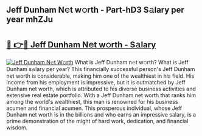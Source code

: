 ## Jeff Dunham N𝚎t w𝚘rth - Part-hD3 S𝚊lary per year mhZJu

# <h2><a href="http://gc2k4b.nevu.top/?p=Jeff+Dunham">🔗 👉🔴 Jeff Dunham N𝚎t w𝚘rth - S𝚊lary</a></h2>

[![Jeff Dunham N𝚎t W𝚘rth](https://i.imgur.com/Oavwk0R.jpeg)](http://gc2k4b.nevu.top/?p=Jeff+Dunham)
What is Jeff Dunham n𝚎t w𝚘rth? What is Jeff Dunham s𝚊lary per year?
This financially successful person's Jeff Dunham net worth is considerable, making him one of the wealthiest in his field. His income from his employment is impressive, but it is outmatched by Jeff Dunham net worth, which is attributed to his diverse business activities and extensive real estate portfolio. With a Jeff Dunham net worth that ranks him among the world's wealthiest, this man is renowned for his business acumen and financial acumen. This prosperous individual, whose Jeff Dunham net worth is in the billions and who earns an impressive salary, is a prime demonstration of the might of hard work, dedication, and financial wisdom.
